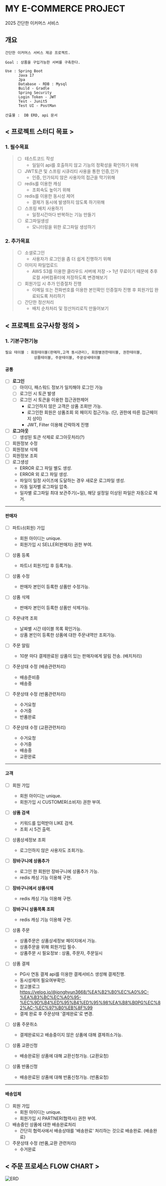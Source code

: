 # MY E-COMMERCE PROJECT
2025 간단한 이커머스 서비스

## 개요
    간단한 이커머스 서비스 제공 프로젝트.

    Goal : 상품을 구입가능한 서버를 구축한다.

    Use : Spring Boot
          Java 17
          Jpa
          Database - RDB : Mysql
          Build - Gradle
          Spring Security
          Login Token - JWT
          Test - Junit5
          Test UI - PostMan

    산출물 :  DB ERD, api 문서



## < 프로젝트 스터디 목표 >
### 1. 필수목표 
> - [ ] 테스트코드 작성
>   - 일일이 api를 호출하지 않고 기능의 정확성을 확인하기 위해
> - [ ] JWT토큰 및 스프링 시큐리티 사용을 통한 인증,인가
>   - 인증, 인가되지 않은 사용자의 접근을 막기위해
> - [ ] redis를 이용한 캐싱
>   - 조회속도 높이기 위해
> - [ ] redis를 이용한 동시성 제어
>   - 결제가 동시에 발생하지 않도록 하기위해
> - [ ] 스프링 배치 사용하기
>   - 일정시간마다 반복하는 기능 만들기
> - [ ] 로그파일생성
>   - 모니터링을 위한 로그파일 생성하기 

### 2. 추가목표
> - [ ] 소셜로그인
>   - 사용자가 로그인을 좀 더 쉽게 진행하기 위해
> - [ ] 이미지 파일업로드
>   - AWS S3를 이용한 클라우드 서버에 저장 -> 1년 무료이기 때문에 추후 로컬 서버컴퓨터에 저장하도록 변경해보기
> - [ ] 회원가입 시 추가 인증절차 진행
>   - 이메일 또는 전화번호를 이용한 본인확인 인증절차 진행 후 회원가입 완료되도록 처리하기
> - [ ] 간단한 정산처리
>   - 배치 순차처리 및 정산처리로직 만들어보기 



## < 프로젝트 요구사항 정의 >
### 1. 기본구현기능
    필요 테이블 : 회원테이블(판매자,고객 동시관리), 회원별권한테이블, 권한테이블, 
                 상품테이블, 주문테이블, 주문상세테이블

#### 공통
- [ ] **로그인**
    - [ ] 아이디, 패스워드 정보가 일치해야 로그인 가능
    - [ ] 로그인 시 토큰 발생
    - [ ] 로그인 시 토큰을 이용한 접근권한제어
        - 로그인하지 않은 고객은 상품 조회만 가능.
        - 로그인한 회원은 상품조회 외 페이지 접근가능. (단, 권한에 따른 접근페이지 상이)
        - JWT, Filter 이용해 간략하게 진행
- [ ] **로그아웃**
    - [ ] 생성된 토큰 삭제로 로그아웃처리(?)
- [ ] 회원정보 수정
- [ ] 회원정보 삭제
- [ ] 회원정보 조회
- [ ] 로그생성
    - ERROR 로그 파일 별도 생성.
    - ERROR 외 로그 파일 생성.
    - 파일이 일정 사이즈에 도달하는 경우 새로운 로그파일 생성.
    - 자동 일자별 로그파일 압축.
    - 일자별 로그파일 최대 보관주기(~일), 해당 설정일 이상된 파일은 자동으로 제거.

---
#### 판매자
- [ ] 파트너(회원) 가입 
    - 회원 아이디는 unique.
    - 회원가입 시 SELLER(판매자) 권한 부여. 
- [ ] 상품 등록 
    - 파트너 회원가입 후 등록가능.
- [ ] 상품 수정
    - 판매자 본인이 등록한 상품만 수정가능.
- [ ] 상품 삭제 
    - 판매자 본인이 등록한 상품만 삭제가능. 
- [ ] 주문내역 조회
    - 날짜별 시간 테이블 목록 확인가능.
    - 상품 본인이 등록한 상품에 대한 주문내역만 조회가능.
- [ ] 주문 알림 
    - 10분 마다 결제완료된 상품이 있는 판매자에게 알림 전송. (배치처리)

- [ ] 주문상태 수정 (배송관련처리)
    - 배송준비중
    - 배송중
- [ ] 주문상태 수정 (반품관련처리)
    - 수거요청
    - 수거중
    - 반품완료
- [ ] 주문상태 수정 (교환관련처리)
    - 수거요청
    - 수거중
    - 배송중
    - 교환완료

---
#### 고객
- [ ] 회원 가입
    - 회원 아이디는 unique.
    - 회원가입 시 CUSTOMER(소비자) 권한 부여.
- [ ] **상품 검색**
    - 키워드를 입력받아 LIKE 검색.
    - 조회 시 5건 출력.
- [ ] 상품상세정보 조회
    - 로그인하지 않은 사용자도 조회가능. 
- [ ] **장바구니에 상품추가**
    - 로그인 한 회원만 장바구니에 상품추가 가능.
    - redis 캐싱 기능 이용해 구현.
- [ ] **장바구니에서 상품삭제**
    - redis 캐싱 기능 이용해 구현.
- [ ] **장바구니 상품목록 조회**
    - redis 캐싱 기능 이용해 구현.
- [ ] 상품 주문
    - 상품주문은 상품상세정보 페이지에서 가능.
    - 상품주문을 위해 회원가입 필수.
    - 상품주문 시 필요정보 : 상품, 주문자, 주문일시
- [ ] 상품 결제
    - PG사 연동 결제 api를 이용한 결제서비스 생성해 결제진행.
    - 동시성제어 필요여부확인. 
    - 참고블로그   
      https://velog.io/@jonghyun3668/%EA%B2%B0%EC%A0%9C-%EA%B3%BC%EC%A0%95-%EC%9D%B4%ED%95%B4%ED%95%98%EA%B8%B0PG%EC%82%AC-%EC%97%B0%EB%8F%99
    - 결제 완료 후 주문상태 '결제완료'로 변경.

- [ ] 상품 주문취소
    - 결제완료되고 배송중이지 않은 상품에 대해 결제취소가능.
- [ ] 상품 교환신청
    - 배송완료된 상품에 대해 교환신청가능. (교환요청)
- [ ] 상품 반품신청
    - 배송완료된 상품에 대해 반품신청가능. (반품요청)

---
#### 배송업체
- [ ] 회원 가입
    - 회원 아이디는 unique.
    - 회원가입 시 PARTNER(협력사) 권한 부여.
- [ ] 배송중인 상품에 대한 배송완료처리
    - 간단히 협력사에서 배송상태를 '배송완료' 처리하는 것으로 배송완료. (배송완료)
- [ ] 주문상태 수정 (반품,교환 관련처리)
  - 수거완료

  
## < 주문 프로세스 FLOW CHART >
![ERD](./erd/order-process-flow-chart.png)
    


